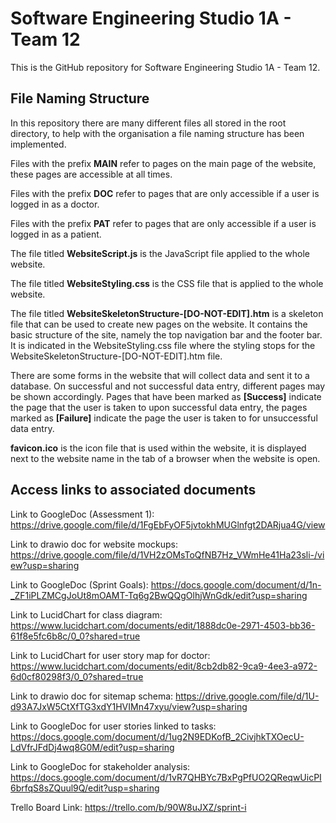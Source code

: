 # Software Engineering Studio 1A - Team 12
This is the GitHub repository for Software Engineering Studio 1A - Team 12.

## File Naming Structure
In this repository there are many different files all stored in the root directory, to help with the organisation a file naming structure has been implemented.

Files with the prefix **MAIN** refer to pages on the main page of the website, these pages are accessible at all times.

Files with the prefix **DOC** refer to pages that are only accessible if a user is logged in as a doctor.

Files with the prefix **PAT** refer to pages that are only accessible if a user is logged in as a patient.

The file titled **WebsiteScript.js** is the JavaScript file applied to the whole website.

The file titled **WebsiteStyling.css** is the CSS file that is applied to the whole website.

The file titled **WebsiteSkeletonStructure-[DO-NOT-EDIT].htm** is a skeleton file that can be used to create new pages on the website. It contains the basic structure of the site, namely the top navigation bar and the footer bar. It is indicated in the WebsiteStyling.css file where the styling stops for the WebsiteSkeletonStructure-[DO-NOT-EDIT].htm file.

There are some forms in the website that will collect data and sent it to a database. On successful and not successful data entry, different pages may be shown accordingly. Pages that have been marked as **[Success]** indicate the page that the user is taken to upon successful data entry, the pages marked as **[Failure]** indicate the page the user is taken to for unsuccessful data entry.

**favicon.ico** is the icon file that is used within the website, it is displayed next to the website name in the tab of a browser when the website is open.

## Access links to associated documents 
Link to GoogleDoc (Assessment 1): https://drive.google.com/file/d/1FgEbFyOF5jvtokhMUGlnfgt2DARjua4G/view

Link to drawio doc for website mockups: https://drive.google.com/file/d/1VH2zOMsToQfNB7Hz_VWmHe41Ha23sli-/view?usp=sharing

Link to GoogleDoc (Sprint Goals): https://docs.google.com/document/d/1n-_ZF1iPLZMCgJoUt8mOAMT-Tq6g2BwQQgOlhjWnGdk/edit?usp=sharing

Link to LucidChart for class diagram: https://www.lucidchart.com/documents/edit/1888dc0e-2971-4503-bb36-61f8e5fc6b8c/0_0?shared=true

Link to LucidChart for user story map for doctor: https://www.lucidchart.com/documents/edit/8cb2db82-9ca9-4ee3-a972-6d0cf80298f3/0_0?shared=true

Link to drawio doc for sitemap schema: https://drive.google.com/file/d/1U-d93A7JxW5CtXfTG3xdY1HVIMn47xyu/view?usp=sharing

Link to GoogleDoc for user stories linked to tasks: https://docs.google.com/document/d/1ug2N9EDKofB_2CivjhkTXOecU-LdVfrJFdDj4wq8G0M/edit?usp=sharing

Link to GoogleDoc for stakeholder analysis: https://docs.google.com/document/d/1vR7QHBYc7BxPgPfUO2QReqwUicPI6brfqS8sZQuul9Q/edit?usp=sharing

Trello Board Link: https://trello.com/b/90W8uJXZ/sprint-i
